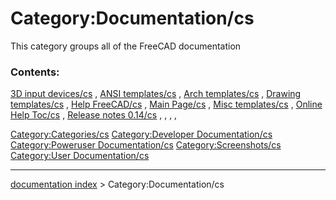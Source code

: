 # Category:Documentation/cs
This category groups all of the FreeCAD documentation

### Contents:

[3D input devices/cs](3D_input_devices/cs.md) , [ANSI templates/cs](ANSI_templates/cs.md) , [Arch templates/cs](Arch_templates/cs.md) , [Drawing templates/cs](Drawing_templates/cs.md) , [Help FreeCAD/cs](Help_FreeCAD/cs.md) , [Main Page/cs](Main_Page/cs.md) , [Misc templates/cs](Misc_templates/cs.md) , [Online Help Toc/cs](Online_Help_Toc/cs.md) , [Release notes 0.14/cs](Release_notes_0.14/cs.md) , , , ,

[Category:Categories/cs](Category:Categories/cs.md) [Category:Developer Documentation/cs](Category:Developer_Documentation/cs.md) [Category:Poweruser Documentation/cs](Category:Poweruser_Documentation/cs.md) [Category:Screenshots/cs](Category:Screenshots/cs.md) [Category:User Documentation/cs](Category:User_Documentation/cs.md)

---
[documentation index](../README.md) > Category:Documentation/cs
